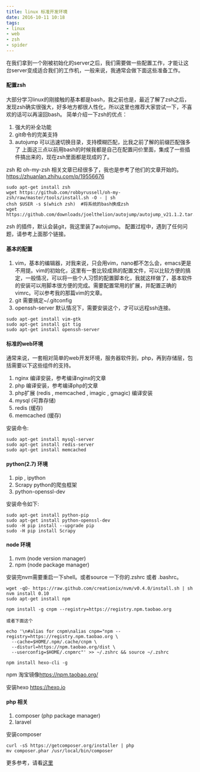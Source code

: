 ```yaml
---
title: linux 标准开发环境
date: 2016-10-11 10:18
tags:
- linux
- web
- zsh
- spider
---
```


在我们拿到一个刚被初始化的server之后，我们需要做一些配置工作，才能让这台server变成适合我们的工作机，一般来说，我通常会做下面这些准备工作。

#### 配置zsh
大部分学习linux的刚接触的基本都是bash，我之前也是，最近了解了zsh之后，发现zsh确实很强大，好多地方都很人性化，所以这里也推荐大家尝试一下，不喜欢的话可以再滚回bash。
简单介绍一下zsh的优点：
1. 强大的补全功能
2. git命令的完美支持
3. autojump 可以迅速切换目录，支持模糊匹配，比我之前了解的前缀匹配强多了
上面这三点以前用bash的时候我都是自己在配置问价里面，集成了一些插件搞出来的，现在zsh里面都是现成的了。

zsh 和 oh-my-zsh 相关文章已经很多了，我也是参考了他们的文章开始的。 https://zhuanlan.zhihu.com/p/19556676 

```shell
sudo apt-get install zsh
wget https://github.com/robbyrussell/oh-my-zsh/raw/master/tools/install.sh -O - | sh
chsh $USER -s $(which zsh)  #将系统的bash换成zsh
wget https://github.com/downloads/joelthelion/autojump/autojump_v21.1.2.tar.gz
```
zsh 的插件，默认会装git，我这里装了autojump。
配置过程中，遇到了任何问题，请参考上面那个链接。

#### 基本的配置

1. vim，基本的编辑器，对我来说，只会用vim，nano都不怎么会，emacs更是不用提。vim的初始化，这里有一套比较成熟的配置文件，可以比较方便的搞定，一般情况，可以将一些个人习惯的配置脚本化，我就这样做了，基本软件的安装可以用脚本很方便的完成。需要配置常用的扩展，并配置正确的vimrc。可以参考我的那篇vim的文章。
2. git 需要搞定~/.gitconfig
3. openssh-server 默认情况下，需要安装这个，才可以远程ssh连接。

```shell
sudo apt-get install vim-gtk
sudo apt-get install git tig
sudo apt-get install openssh-server
```

#### 标准的web环境
通常来说，一套相对简单的web开发环境，服务器软件到，php，再到存储层，包括需要以下这些组件的支持。

1. nginx  编译安装，参考编译nginx的文章
2. php    编译安装，参考编译php的文章
3. php扩展 (redis , memcached , imagic , gmagic) 编译安装
4. mysql  (可靠存储)
5. redis  (缓存)
6. memcached  (缓存)

安装命令:

```shell
sudo apt-get install mysql-server
sudo apt-get install redis-server
sudo apt-get install memcached
```

#### python(2.7) 环境

1. pip , ipython
2. Scrapy  python的爬虫框架
3. python-openssl-dev

安装命令如下:
```shell
sudo apt-get install python-pip
sudo apt-get install python-openssl-dev
sudo -H pip install --upgrade pip
sudo -H pip install Scrapy
```

#### node 环境

1. nvm (node version manager)
2. npm (node package manager)

安装完nvm需要重启一下shell。或者source 一下你的.zshrc 或者 .bashrc。

```shell
wget -qO- https://raw.github.com/creationix/nvm/v0.4.0/install.sh | sh
nvm install 0.10
sudo apt-get install npm

npm install -g cnpm --registry=https://registry.npm.taobao.org

或者下面这个

echo '\n#alias for cnpm\nalias cnpm="npm --registry=https://registry.npm.taobao.org \
  --cache=$HOME/.npm/.cache/cnpm \
  --disturl=https://npm.taobao.org/dist \
  --userconfig=$HOME/.cnpmrc"' >> ~/.zshrc && source ~/.zshrc

npm install hexo-cli -g
```

npm 淘宝镜像<https://npm.taobao.org/>

安装hexo <https://hexo.io>

#### php 相关

1. composer (php package manager)
2. laravel

安装composer
```shell
curl -sS https://getcomposer.org/installer | php
mv composer.phar /usr/local/bin/composer
```
更多参考，请看[这里](https://segmentfault.com/a/1190000000353129)


